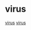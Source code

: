 # virus

[virus](https://github.com/sithis993/Crypter)
[virus](https://github.com/alvin-tosh/Malware-Exhibit)
